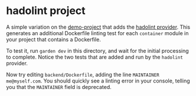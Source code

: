# hadolint project

A simple variation on the [demo-project](../demo-project/README.md) that adds the [hadolint provider](https://docs.garden.io/providers/hadolint.md). This generates an additional Dockerfile linting test for each `container` module in your project that contains a Dockerfile.

To test it, run `garden dev` in this directory, and wait for the initial processing to complete. Notice the two tests that are added and run by the `hadolint` provider.

Now try editing `backend/Dockerfile`, adding the line `MAINTAINER me@myself.com`. You should quickly see a linting error in your console, telling you that the `MAINTAINER` field is deprecated.
